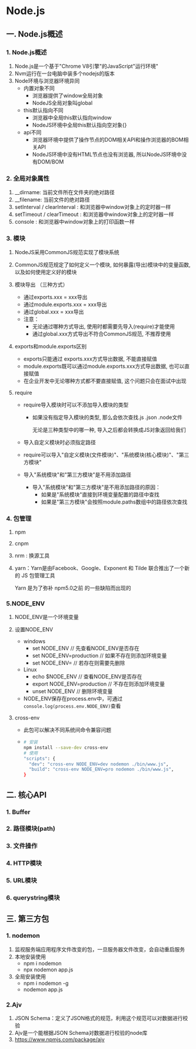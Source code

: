 # Node.js

## 一. Node.js概述
### 1. Node.js概述
1. Node.js是一个基于"Chrome V8引擎"的JavaScript"运行环境"
2. Nvm运行在一台电脑中装多个nodejs的版本
3. Node环境与浏览器环境异同
   + 内置对象不同
     + 浏览器提供了window全局对象
     + NodeJS全局对象叫global
   + this默认指向不同
     + 浏览器中全局this默认指向window
     + NodeJS环境中全局this默认指向空对象{}
   + api不同
     + 浏览器环境中提供了操作节点的DOM相关API和操作浏览器的BOM相关API
     + NodeJS环境中没有HTML节点也没有浏览器, 所以NodeJS环境中没有DOM/BOM

### 2. 全局对象属性

1. __dirname: 当前文件所在文件夹的绝对路径
2. __filename: 当前文件的绝对路径
3. setInterval / clearInterval : 和浏览器中window对象上的定时器一样
4. setTimeout /  clearTimeout : 和浏览器中window对象上的定时器一样
5. console :  和浏览器中window对象上的打印函数一样

### 3. 模块

1. NodeJS采用CommonJS规范实现了模块系统

2. CommonJS规范规定了如何定义一个模块, 如何暴露(导出)模块中的变量函数, 以及如何使用定义好的模块

3. 模块导出 （三种方式）

   + 通过exports.xxx = xxx导出
   + 通过module.exports.xxx = xxx导出
   + 通过global.xxx = xxx导出
   + 注意：
     + 无论通过哪种方式导出, 使用时都需要先导入(require)才能使用
     + 通过global.xxx方式导出不符合CommonJS规范, 不推荐使用

4. exports和module.exports区别

   + exports只能通过 exports.xxx方式导出数据, 不能直接赋值
   + module.exports既可以通过module.exports.xxx方式导出数据, 也可以直接赋值
   + 在企业开发中无论哪种方式都不要直接赋值, 这个问题只会在面试中出现

5. require

   + require导入模块时可以不添加导入模块的类型

     + 如果没有指定导入模块的类型, 那么会依次查找.js .json .node文件

       无论是三种类型中的哪一种, 导入之后都会转换成JS对象返回给我们

   + 导入自定义模块时必须指定路径

   + require可以导入"自定义模块(文件模块)"、"系统模块(核心模块)"、"第三方模块"

   + 导入"系统模块"和"第三方模块"是不用添加路径

     + 导入"系统模块"和"第三方模块"是不用添加路径的原因：
       + 如果是"系统模块"直接到环境变量配置的路径中查找
       + 如果是"第三方模块"会按照module.paths数组中的路径依次查找

### 4. 包管理

1. npm

2. cnpm

3. nrm :  换源工具

4. yarn：Yarn是由Facebook、Google、Exponent 和 Tilde 联合推出了一个新的 JS 包管理工具

   Yarn 是为了弥补 npm5.0之前 的一些缺陷而出现的

### 5.NODE_ENV

1. NODE_ENV是一个环境变量

2. 设置NODE_ENV

   + windows
     + set NODE_ENV  // 先查看NODE_ENV是否存在
     + set NODE_ENV=production  // 如果不存在则添加环境变量
     + set NODE_ENV=    // 若存在则需要先删除
   + Linux
     + echo $NODE_ENV    // 查看NODE_ENV是否存在
     + export NODE_ENV=production     // 不存在则添加环境变量
     + unset NODE_ENV    // 删除环境变量
   + NODE_ENV保存在process.env中，可通过`console.log(process.env.NODE_ENV)`查看

3. cross-env

   + 此包可以解决不同系统间命令兼容问题

   + ```sh
     # 安装
     npm install --save-dev cross-env
     # 使用
     "scripts": {
       "dev": "cross-env NODE_ENV=dev nodemon ./bin/www.js",
       "build": "cross-env NODE_ENV=pro nodemon ./bin/www.js",
     }
     ```

## 二. 核心API

### 1. Buffer

### 2. 路径模块(path)

### 3. 文件操作

### 4. HTTP模块

### 5. URL模块

### 6. querystring模块

## 三. 第三方包

### 1. nodemon

1. 监视服务端应用程序文件改变的包，一旦服务器文件改变，会自动重启服务
2. 本地安装使用
   + npm i nodemon
   + npx nodemon app.js
3. 全局安装使用
   + npm i nodemon -g
   + nodemon app.js

### 2.Ajv

1. JSON Schema：定义了JSON格式的规范，利用这个规范可以对数据进行校验
2. Ajv是一个能根据JSON Schema对数据进行校验的node库
3. https://www.npmjs.com/package/ajv